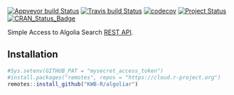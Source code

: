 [![Appveyor build Status](https://ci.appveyor.com/api/projects/status/89cd8215vdlatgfa/branch/master?svg=true)](https://ci.appveyor.com/project/KWB-R/algoliar/branch/master)
[![Travis build Status](https://travis-ci.org/KWB-R/algoliar.svg?branch=master)](https://travis-ci.org/KWB-R/algoliar)
[![codecov](https://codecov.io/github/KWB-R/algoliar/branch/master/graphs/badge.svg)](https://codecov.io/github/KWB-R/algoliar)
[![Project Status](https://img.shields.io/badge/lifecycle-experimental-orange.svg)](https://www.tidyverse.org/lifecycle/#experimental)
[![CRAN_Status_Badge](https://www.r-pkg.org/badges/version/algoliar)]()

Simple Access to Algolia Search [REST API](https://www.algolia.com/doc/rest-api/search/).

## Installation

```r
#Sys.setenv(GITHUB_PAT = "mysecret_access_token")
#install.packages("remotes", repos = "https://cloud.r-project.org")
remotes::install_github("KWB-R/algoliar")
```
